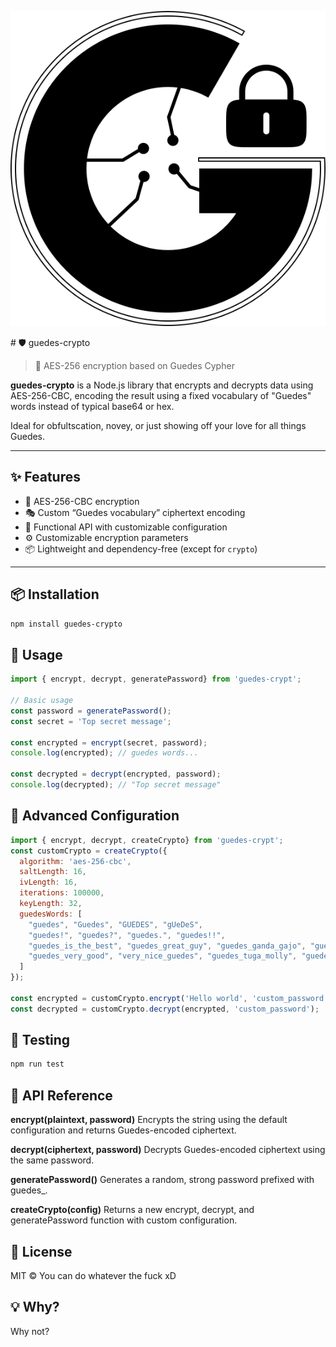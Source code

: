 <p align="center">
  <img src="logo.svg" alt="Guedes Crypto Logo" />
</p>
# 🛡️ guedes-crypto

> 🔐 AES-256 encryption based on Guedes Cypher

**guedes-crypto** is a Node.js library that encrypts and decrypts data using AES-256-CBC, encoding the result using a fixed vocabulary of "Guedes" words instead of typical base64 or hex.

Ideal for obfultscation, novey, or just showing off your love for all things Guedes.

---

## ✨ Features

- 🔐 AES-256-CBC encryption
- 🎭 Custom “Guedes vocabulary” ciphertext encoding
- 🔁 Functional API with customizable configuration
- ⚙️ Customizable encryption parameters
- 📦 Lightweight and dependency-free (except for `crypto`)

---

## 📦 Installation

```bash
npm install guedes-crypto
```
## 🧪 Usage
```js
import { encrypt, decrypt, generatePassword} from 'guedes-crypt';

// Basic usage
const password = generatePassword();
const secret = 'Top secret message';

const encrypted = encrypt(secret, password);
console.log(encrypted); // guedes words...

const decrypted = decrypt(encrypted, password);
console.log(decrypted); // "Top secret message"

```
## 🧠 Advanced Configuration
```js
import { encrypt, decrypt, createCrypto} from 'guedes-crypt';
const customCrypto = createCrypto({
  algorithm: 'aes-256-cbc',
  saltLength: 16,
  ivLength: 16,
  iterations: 100000,
  keyLength: 32,
  guedesWords: [
    "guedes", "Guedes", "GUEDES", "gUeDeS",
    "guedes!", "guedes?", "guedes.", "guedes!!",
    "guedes_is_the_best", "guedes_great_guy", "guedes_ganda_gajo", "guedes_best_man",
    "guedes_very_good", "very_nice_guedes", "guedes_tuga_molly", "guedes_molly_tuga"
  ]
});

const encrypted = customCrypto.encrypt('Hello world', 'custom_password');
const decrypted = customCrypto.decrypt(encrypted, 'custom_password');
```
## 🧪 Testing
```bash
npm run test
```
## 🧰 API Reference
**encrypt(plaintext, password)**
Encrypts the string using the default configuration and returns Guedes-encoded ciphertext.

**decrypt(ciphertext, password)**
Decrypts Guedes-encoded ciphertext using the same password.

**generatePassword()**
Generates a random, strong password prefixed with guedes_.

**createCrypto(config)**
Returns a new encrypt, decrypt, and generatePassword function with custom configuration.

## 📜 License
MIT © You can do whatever the fuck xD
## 💡 Why?
Why not?

